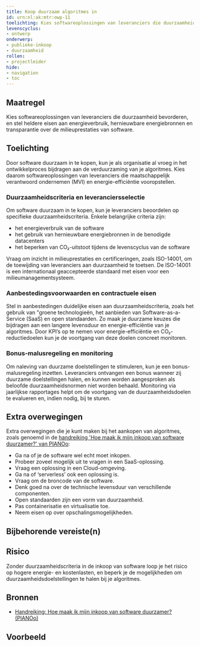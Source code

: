 ```yaml
---
title: Koop duurzaam algoritmes in
id: urn:nl:ak:mtr:owp-11
toelichting: Kies softwareoplossingen van leveranciers die duurzaamheid bevorderen, en stel heldere eisen aan energieverbruik, hernieuwbare energiebronnen en transparantie over de milieuprestaties van software.
levenscyclus: 
- ontwerp
onderwerp: 
- publieke-inkoop
- duurzaamheid
rollen:
- projectleider
hide:
- navigation
- toc
---
```


<!-- Let op! onderstaande regel met 'tags' niet weghalen! Deze maakt automatisch de knopjes op basis van de metadata  -->
<!-- tags -->

## Maatregel
<!-- Vul hier een omschrijving in van wat deze maatregel inhoudt. -->
Kies softwareoplossingen van leveranciers die duurzaamheid bevorderen, en stel heldere eisen aan energieverbruik, hernieuwbare energiebronnen en transparantie over de milieuprestaties van software.

## Toelichting
<!-- Geef hier een toelichting van deze maatregel -->
Door software duurzaam in te kopen, kun je als organisatie al vroeg in het ontwikkelproces bijdragen aan de verduurzaming van je algoritmes. Kies daarom softwareoplossingen van leveranciers die maatschappelijk verantwoord ondernemen (MVI) en energie-efficiëntie vooropstellen.

### Duurzaamheidscriteria en leveranciersselectie
Om software duurzaam in te kopen, kun je leveranciers beoordelen op specifieke duurzaamheidscriteria. Enkele belangrijke criteria zijn:

- het energieverbruik van de software
- het gebruik van hernieuwbare energiebronnen in de benodigde datacenters
- het beperken van CO₂-uitstoot tijdens de levenscyclus van de software

Vraag om inzicht in milieuprestaties en certificeringen, zoals ISO-14001, om de toewijding van leveranciers aan duurzaamheid te toetsen.
De ISO-14001 is een internationaal geaccepteerde standaard met eisen voor een milieumanagementsysteem.

### Aanbestedingsvoorwaarden en contractuele eisen
Stel in aanbestedingen duidelijke eisen aan duurzaamheidscriteria, zoals het gebruik van "groene technologieën, het aanbieden van Software-as-a-Service (SaaS) en open standaarden. Zo maak je duurzame keuzes die bijdragen aan een langere levensduur en energie-efficiëntie van je algoritmes. Door KPI’s op te nemen voor energie-efficiëntie en CO₂-reductiedoelen kun je de voortgang van deze doelen concreet monitoren.

### Bonus-malusregeling en monitoring
Om naleving van duurzame doelstellingen te stimuleren, kun je een bonus-malusregeling inzetten. Leveranciers ontvangen een bonus wanneer zij duurzame doelstellingen halen, en kunnen worden aangesproken als beloofde duurzaamheidsnormen niet worden behaald. Monitoring via jaarlijkse rapportages helpt om de voortgang van de duurzaamheidsdoelen te evalueren en, indien nodig, bij te sturen.

## Extra overwegingen
Extra overwegingen die je kunt maken bij het aankopen van algoritmes, zoals genoemd in de [handreiking 'Hoe maak ik mijn inkoop van software duurzamer?' van PIANOo](https://www.pianoo.nl/nl/document/19545/handreiking-hoe-maak-ik-mijn-inkoop-van-software-duurzamer):

- Ga na of je de software wel echt moet inkopen.
- Probeer zoveel mogelijk uit te vragen in een SaaS-oplossing.
- Vraag een oplossing in een Cloud-omgeving.
- Ga na of ‘serverless’ ook een oplossing is.
- Vraag om de broncode van de software.
- Denk goed na over de technische levensduur van verschillende componenten.
- Open standaarden zijn een vorm van duurzaamheid.
- Pas containerisatie en virtualisatie toe.
- Neem eisen op over opschalingsmogelijkheden.

## Bijbehorende vereiste(n)
<!-- Hier volgt een lijst met vereisten op basis van de in de metadata ingevulde vereiste -->

<!-- Let op! onderstaande regel met 'list_vereisten_on_maatregelen_page' niet weghalen! Deze maakt automatisch een lijst van bijbehorende verseisten op basis van de metadata  -->
<!-- list_vereisten_on_maatregelen_page -->

## Risico
Zonder duurzaamheidscriteria in de inkoop van software loop je het risico op hogere energie- en kostenlasten, en beperk je de mogelijkheden om duurzaamheidsdoelstellingen te halen bij je algoritmes.

## Bronnen 
<!-- Vul hier de relevante bronnen in voor deze maatregel -->
- [Handreiking: Hoe maak ik mijn inkoop van software duurzamer? (PIANOo)](https://www.pianoo.nl/nl/document/19545/handreiking-hoe-maak-ik-mijn-inkoop-van-software-duurzamer)

## Voorbeeld
<!-- Voeg hier een voorbeeld toe, door er bijvoorbeeld naar te verwijzen -->
